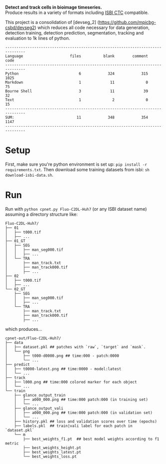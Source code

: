 **Detect and track cells in bioimage timeseries.**  
Produce results in a variety of formats including [ISBI CTC](http://celltrackingchallenge.net/) compatible.

This project is a consolidation of [devseg_2]
(https://github.com/mpicbg-csbd/devseg2) which reduces all code necessary for
data generation, detection training, detection prediction, segmentation,
tracking and evaluation to 1k lines of python.

    -------------------------------------------------------------------------------
    Language                     files          blank        comment           code
    -------------------------------------------------------------------------------
    Python                           6            324            315           1025
    Markdown                         1             11              0             75
    Bourne Shell                     3             11             39             32
    Text                             1              2              0             15
    -------------------------------------------------------------------------------
    SUM:                            11            348            354           1147
    -------------------------------------------------------------------------------

# Setup

First, make sure you're python environment is set up: `pip install -r requirements.txt`.
Then download some training datasets from isbi: `sh download-isbi-data.sh`.

# Run

Run with `python cpnet.py Fluo-C2DL-Huh7` (or any ISBI dataset name) assuming a directory structure like:

```
Fluo-C2DL-Huh7/
├── 01
│   ├── t000.tif
│   ├── ...
├── 01_GT
│   ├── SEG
│   │   ├── man_seg000.tif
│   │   ├── ...
│   └── TRA
│       ├── man_track.txt
│       ├── man_track000.tif
│       ├── ...
├── 02
│   ├── t000.tif
│   ├── ...
└── 02_GT
    ├── SEG
    │   ├── man_seg000.tif
    │   ├── ...
    └── TRA
        ├── man_track.txt
        ├── man_track000.tif
        ├── ...
```

which produces...

```
cpnet-out/Fluo-C2DL-Huh7/
├── data
│   ├── dataset.pkl ## patches with `raw`, `target` and `mask`.
│   └── png
│       ├── t000-d0000.png ## time:000 - patch:0000
│       └── ...
├── predict
│   ├── t0000-latest.png ## time:0000 - model:latest
│   └── ...
├── track
│   ├── l000.png ## time:000 colored marker for each object
│   └── ...
└── train
    ├── glance_output_train
    │   ├── a000_000.png ## time:000 patch:000 (in training set)
    │   └── ...
    ├── glance_output_vali
    │   ├── a000_000.png ## time:000 patch:000 (in validation set)
    │   └── ...
    ├── history.pkl ## loss and validation scores over time (epochs)
    ├── labels.pkl  ## train|vali label for each patch in `dataset.pkl`
    └── m
        ├── best_weights_f1.pt  ## best model weights according to f1 metric
        ├── best_weights_height.pt
        ├── best_weights_latest.pt
        └── best_weights_loss.pt
```

